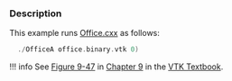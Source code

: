 ### Description

This example runs [Office.cxx](../Office) as follows:

``` c++
  ./OfficeA office.binary.vtk 0)
```

!!! info
    See [Figure 9-47](../../../VTKBook/09Chapter9/#Figure%209-47) in [Chapter 9](../../../VTKBook/09Chapter9) in the [VTK Textbook](../../../VTKBook/01Chapter1/).
